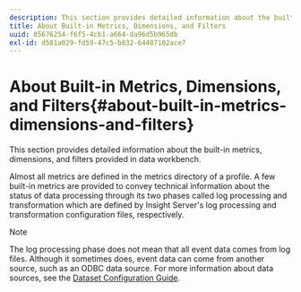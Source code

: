 ```yaml
---
description: This section provides detailed information about the built-in metrics, dimensions, and filters provided in data workbench.
title: About Built-in Metrics, Dimensions, and Filters
uuid: 05676254-f6f5-4cb1-a664-da96d5b965db
exl-id: d581a029-fd59-47c5-b832-64407102ace7
---
```

# About Built-in Metrics, Dimensions, and Filters{#about-built-in-metrics-dimensions-and-filters}

This section provides detailed information about the built-in metrics, dimensions, and filters provided in data workbench.

Almost all metrics are defined in the metrics directory of a profile. A few built-in metrics are provided to convey technical information about the status of data processing through its two phases called log processing and transformation which are defined by Insight Server's log processing and transformation configuration files, respectively.

>[!NOTE]
>
>The log processing phase does not mean that all event data comes from log files. Although it sometimes does, event data can come from another source, such as an ODBC data source. For more information about data sources, see the [Dataset Configuration Guide](https://docs.adobe.com/content/help/en/data-workbench/using/dataset/c-dataset-constr.html).
